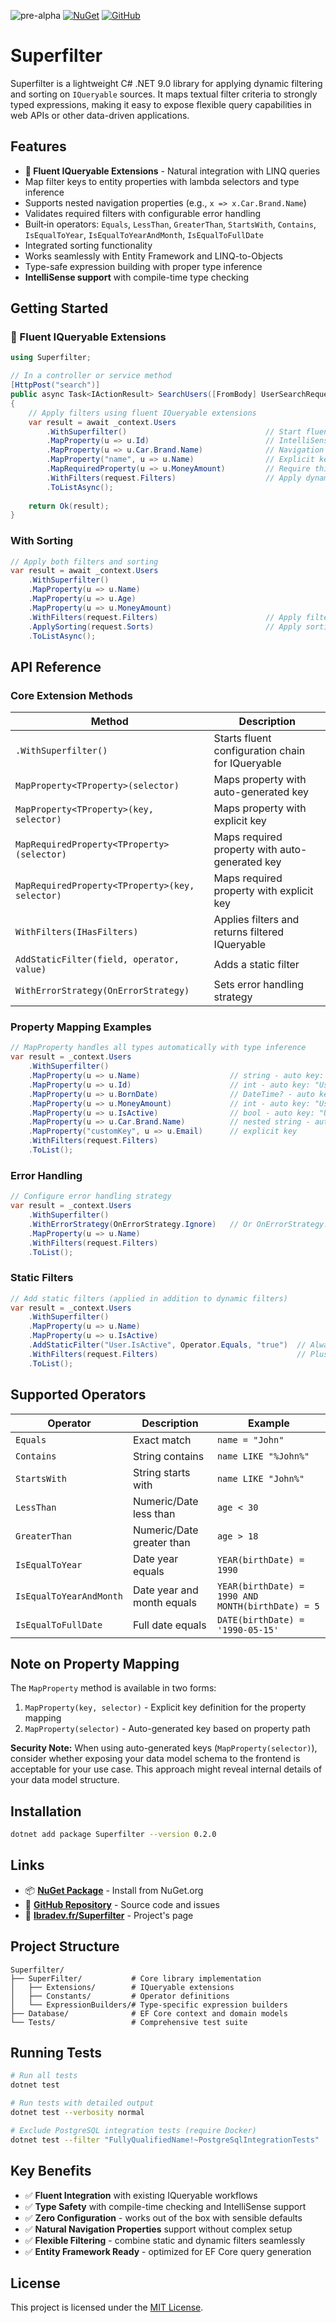 ![pre-alpha](https://img.shields.io/badge/status-Available_soon_🚧-ff69b4?style=for-the-badge&logoColor=white&label=WIP)
[![NuGet](https://img.shields.io/nuget/v/Superfilter?style=for-the-badge)](https://www.nuget.org/packages/Superfilter/)
[![GitHub](https://img.shields.io/badge/GitHub-Repository-blue?style=for-the-badge&logo=github)](https://github.com/Ibramadi75/Superfilter)

# Superfilter

Superfilter is a lightweight C# .NET 9.0 library for applying dynamic filtering and sorting on `IQueryable` sources. It
maps textual filter criteria to strongly typed expressions, making it easy to expose flexible query capabilities in web
APIs or other data-driven applications.

## Features

- **🚀 Fluent IQueryable Extensions** - Natural integration with LINQ queries
- Map filter keys to entity properties with lambda selectors and type inference
- Supports nested navigation properties (e.g., `x => x.Car.Brand.Name`)
- Validates required filters with configurable error handling
- Built‑in operators: `Equals`, `LessThan`, `GreaterThan`, `StartsWith`, `Contains`, `IsEqualToYear`,
  `IsEqualToYearAndMonth`, `IsEqualToFullDate`
- Integrated sorting functionality
- Works seamlessly with Entity Framework and LINQ-to-Objects
- Type-safe expression building with proper type inference
- **IntelliSense support** with compile-time type checking

## Getting Started

### 🚀 Fluent IQueryable Extensions

```csharp
using Superfilter;

// In a controller or service method
[HttpPost("search")]
public async Task<IActionResult> SearchUsers([FromBody] UserSearchRequest request)
{
    // Apply filters using fluent IQueryable extensions
    var result = await _context.Users
        .WithSuperfilter()                               // Start fluent configuration
        .MapProperty(u => u.Id)                          // IntelliSense support
        .MapProperty(u => u.Car.Brand.Name)              // Navigation properties work naturally
        .MapProperty("name", u => u.Name)                // Explicit key usage
        .MapRequiredProperty(u => u.MoneyAmount)         // Require this property to be included in filters
        .WithFilters(request.Filters)                    // Apply dynamic filters - returns filtered IQueryable
        .ToListAsync();
    
    return Ok(result);
}
```

### With Sorting

```csharp
// Apply both filters and sorting
var result = await _context.Users
    .WithSuperfilter()
    .MapProperty(u => u.Name)
    .MapProperty(u => u.Age)
    .MapProperty(u => u.MoneyAmount)
    .WithFilters(request.Filters)                        // Apply filters
    .ApplySorting(request.Sorts)                         // Apply sorting
    .ToListAsync();
```

## API Reference

### Core Extension Methods

| Method                                          | Description                                      |
|-------------------------------------------------|--------------------------------------------------|
| `.WithSuperfilter()`                            | Starts fluent configuration chain for IQueryable |
| `MapProperty<TProperty>(selector)`              | Maps property with auto-generated key            |
| `MapProperty<TProperty>(key, selector)`         | Maps property with explicit key                  |
| `MapRequiredProperty<TProperty>(selector)`      | Maps required property with auto-generated key   |
| `MapRequiredProperty<TProperty>(key, selector)` | Maps required property with explicit key         |
| `WithFilters(IHasFilters)`                      | Applies filters and returns filtered IQueryable  |
| `AddStaticFilter(field, operator, value)`       | Adds a static filter                             |
| `WithErrorStrategy(OnErrorStrategy)`            | Sets error handling strategy                     |

### Property Mapping Examples

```csharp
// MapProperty handles all types automatically with type inference
var result = _context.Users
    .WithSuperfilter()
    .MapProperty(u => u.Name)                    // string - auto key: "User.Name"
    .MapProperty(u => u.Id)                      // int - auto key: "User.Id"
    .MapProperty(u => u.BornDate)                // DateTime? - auto key: "User.BornDate"
    .MapProperty(u => u.MoneyAmount)             // int - auto key: "User.MoneyAmount"
    .MapProperty(u => u.IsActive)                // bool - auto key: "User.IsActive"
    .MapProperty(u => u.Car.Brand.Name)          // nested string - auto key: "User.Car.Brand.Name"
    .MapProperty("customKey", u => u.Email)      // explicit key
    .WithFilters(request.Filters)
    .ToList();
```

### Error Handling

```csharp
// Configure error handling strategy
var result = _context.Users
    .WithSuperfilter()
    .WithErrorStrategy(OnErrorStrategy.Ignore)   // Or OnErrorStrategy.ThrowException
    .MapProperty(u => u.Name)
    .WithFilters(request.Filters)
    .ToList();
```

### Static Filters

```csharp
// Add static filters (applied in addition to dynamic filters)
var result = _context.Users
    .WithSuperfilter()
    .MapProperty(u => u.Name)
    .MapProperty(u => u.IsActive)
    .AddStaticFilter("User.IsActive", Operator.Equals, "true")  // Always filter active users
    .WithFilters(request.Filters)                               // Plus dynamic filters from client
    .ToList();
```

## Supported Operators

| Operator                | Description                | Example                                           |
|-------------------------|----------------------------|---------------------------------------------------|
| `Equals`                | Exact match                | `name = "John"`                                   |
| `Contains`              | String contains            | `name LIKE "%John%"`                              |
| `StartsWith`            | String starts with         | `name LIKE "John%"`                               |
| `LessThan`              | Numeric/Date less than     | `age < 30`                                        |
| `GreaterThan`           | Numeric/Date greater than  | `age > 18`                                        |
| `IsEqualToYear`         | Date year equals           | `YEAR(birthDate) = 1990`                          |
| `IsEqualToYearAndMonth` | Date year and month equals | `YEAR(birthDate) = 1990 AND MONTH(birthDate) = 5` |
| `IsEqualToFullDate`     | Full date equals           | `DATE(birthDate) = '1990-05-15'`                  |

## Note on Property Mapping

The `MapProperty` method is available in two forms:

1. `MapProperty(key, selector)` - Explicit key definition for the property mapping
2. `MapProperty(selector)` - Auto-generated key based on property path

**Security Note:** When using auto-generated keys (`MapProperty(selector)`), consider whether exposing your data model
schema to the frontend is acceptable for your use case. This approach might reveal internal details of your data model
structure.

## Installation

```bash
dotnet add package Superfilter --version 0.2.0
```

## Links

- 📦 **[NuGet Package](https://www.nuget.org/packages/Superfilter/)** - Install from NuGet.org
- 🐙 **[GitHub Repository](https://github.com/Ibramadi75/Superfilter)** - Source code and issues
- 📖 **[Ibradev.fr/Superfilter](https://ibradev.fr/superfilter)** - Project's page

## Project Structure

```
Superfilter/
├── SuperFilter/           # Core library implementation
│   ├── Extensions/        # IQueryable extensions
│   ├── Constants/         # Operator definitions
│   └── ExpressionBuilders/# Type-specific expression builders
├── Database/              # EF Core context and domain models
└── Tests/                 # Comprehensive test suite
```

## Running Tests

```bash
# Run all tests
dotnet test

# Run tests with detailed output
dotnet test --verbosity normal

# Exclude PostgreSQL integration tests (require Docker)
dotnet test --filter "FullyQualifiedName!~PostgreSqlIntegrationTests"
```

## Key Benefits

- ✅ **Fluent Integration** with existing IQueryable workflows
- ✅ **Type Safety** with compile-time checking and IntelliSense support
- ✅ **Zero Configuration** - works out of the box with sensible defaults
- ✅ **Natural Navigation Properties** support without complex setup
- ✅ **Flexible Filtering** - combine static and dynamic filters seamlessly
- ✅ **Entity Framework Ready** - optimized for EF Core query generation

## License

This project is licensed under the [MIT License](LICENSE).